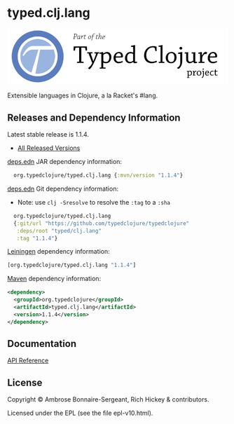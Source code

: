 <!-- DO NOT EDIT! Instead, edit `dev/resources/root-templates/typed/clj.lang/README.md` and run `./script/regen-selmer.sh` -->
# typed.clj.lang

<a href='https://typedclojure.org'><img src='images/part-of-typed-clojure-project.png'></a>

Extensible languages in Clojure, a la Racket's #lang.

## Releases and Dependency Information

Latest stable release is 1.1.4.

* [All Released Versions](https://clojars.org/org.typedclojure/typed.clj.lang)

[deps.edn](https://clojure.org/reference/deps_and_cli) JAR dependency information:

```clj
  org.typedclojure/typed.clj.lang {:mvn/version "1.1.4"}
 ```

[deps.edn](https://clojure.org/reference/deps_and_cli) Git dependency information:

- Note: use `clj -Sresolve` to resolve the `:tag` to a `:sha`

```clj
  org.typedclojure/typed.clj.lang
  {:git/url "https://github.com/typedclojure/typedclojure"
   :deps/root "typed/clj.lang"
   :tag "1.1.4"}
```

[Leiningen](https://github.com/technomancy/leiningen) dependency information:

```clojure
[org.typedclojure/typed.clj.lang "1.1.4"]
```

[Maven](https://maven.apache.org/) dependency information:

```XML
<dependency>
  <groupId>org.typedclojure</groupId>
  <artifactId>typed.clj.lang</artifactId>
  <version>1.1.4</version>
</dependency>
```

## Documentation

[API Reference](https://api.typedclojure.org/latest/typed.clj.lang/index.html)

## License

Copyright © Ambrose Bonnaire-Sergeant, Rich Hickey & contributors.

Licensed under the EPL (see the file epl-v10.html).
